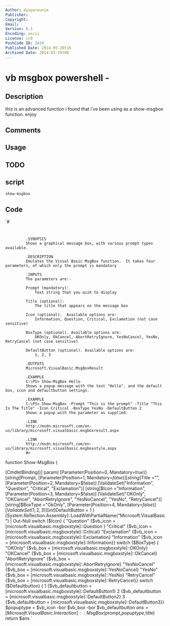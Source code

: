 ```yaml
---
Author: dyspareunia
Publisher: 
Copyright: 
Email: 
Version: 0.1
Encoding: ascii
License: cc0
PoshCode ID: 3419
Published Date: 2014-05-20t16
Archived Date: 2014-03-19t08
---
```


# vb msgbox powershell - 

## Description

this is an advanced function i found that i’ve been using as a show-msgbox function. enjoy

## Comments



## Usage



## TODO



## script

`show-msgbox`

## Code

`#
 #
             .SYNOPSIS  
             Shows a graphical message box, with various prompt types available. 
  
             .DESCRIPTION 
             Emulates the Visual Basic MsgBox function.  It takes four parameters, of which only the prompt is mandatory 
  
             .INPUTS 
             The parameters are:- 
              
             Prompt (mandatory):  
                 Text string that you wish to display 
                  
             Title (optional): 
                 The title that appears on the message box 
                  
             Icon (optional).  Available options are: 
                 Information, Question, Critical, Exclamation (not case sensitive) 
                 
             BoxType (optional). Available options are: 
                 OKOnly, OkCancel, AbortRetryIgnore, YesNoCancel, YesNo, RetryCancel (not case sensitive) 
                  
             DefaultButton (optional). Available options are: 
                 1, 2, 3 
  
             .OUTPUTS 
             Microsoft.VisualBasic.MsgBoxResult 
  
             .EXAMPLE 
             C:\PS> Show-MsgBox Hello 
             Shows a popup message with the text "Hello", and the default box, icon and defaultbutton settings. 
  
             .EXAMPLE 
             C:\PS> Show-MsgBox -Prompt "This is the prompt" -Title "This Is The Title" -Icon Critical -BoxType YesNo -DefaultButton 2 
             Shows a popup with the parameter as supplied. 
  
             .LINK 
             http://msdn.microsoft.com/en-us/library/microsoft.visualbasic.msgboxresult.aspx 
  
             .LINK 
             http://msdn.microsoft.com/en-us/library/microsoft.visualbasic.msgboxstyle.aspx 
             #> 
  
 function Show-MsgBox 
 { 
  
  [CmdletBinding()] 
     param( 
     [Parameter(Position=0, Mandatory=$true)] [string]$Prompt, 
     [Parameter(Position=1, Mandatory=$false)] [string]$Title ="", 
     [Parameter(Position=2, Mandatory=$false)] [ValidateSet("Information", "Question", "Critical", "Exclamation")] [string]$Icon ="Information", 
     [Parameter(Position=3, Mandatory=$false)] [ValidateSet("OKOnly", "OKCancel", "AbortRetryIgnore", "YesNoCancel", "YesNo", "RetryCancel")] [string]$BoxType ="OkOnly", 
     [Parameter(Position=4, Mandatory=$false)] [ValidateSet(1,2,3)] [int]$DefaultButton = 1 
     ) 
 [System.Reflection.Assembly]::LoadWithPartialName("Microsoft.VisualBasic") | Out-Null 
 switch ($Icon) { 
             "Question" {$vb_icon = [microsoft.visualbasic.msgboxstyle]::Question } 
             "Critical" {$vb_icon = [microsoft.visualbasic.msgboxstyle]::Critical} 
             "Exclamation" {$vb_icon = [microsoft.visualbasic.msgboxstyle]::Exclamation} 
             "Information" {$vb_icon = [microsoft.visualbasic.msgboxstyle]::Information}} 
 switch ($BoxType) { 
             "OKOnly" {$vb_box = [microsoft.visualbasic.msgboxstyle]::OKOnly} 
             "OKCancel" {$vb_box = [microsoft.visualbasic.msgboxstyle]::OkCancel} 
             "AbortRetryIgnore" {$vb_box = [microsoft.visualbasic.msgboxstyle]::AbortRetryIgnore} 
             "YesNoCancel" {$vb_box = [microsoft.visualbasic.msgboxstyle]::YesNoCancel} 
             "YesNo" {$vb_box = [microsoft.visualbasic.msgboxstyle]::YesNo} 
             "RetryCancel" {$vb_box = [microsoft.visualbasic.msgboxstyle]::RetryCancel}} 
 switch ($Defaultbutton) { 
             1 {$vb_defaultbutton = [microsoft.visualbasic.msgboxstyle]::DefaultButton1} 
             2 {$vb_defaultbutton = [microsoft.visualbasic.msgboxstyle]::DefaultButton2} 
             3 {$vb_defaultbutton = [microsoft.visualbasic.msgboxstyle]::DefaultButton3}} 
 $popuptype = $vb_icon -bor $vb_box -bor $vb_defaultbutton 
 $ans = [Microsoft.VisualBasic.Interaction]::MsgBox($prompt,$popuptype,$title) 
 return $ans 
`

